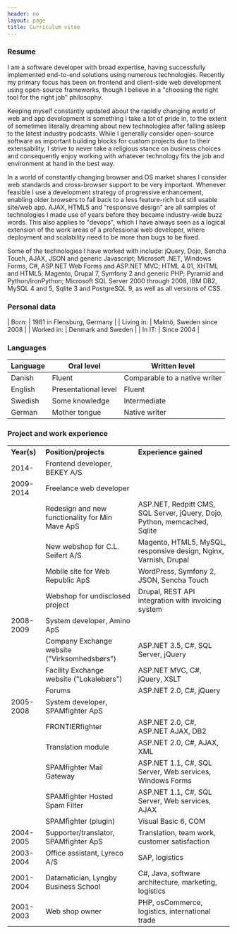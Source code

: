 ```yaml
---
header: no
layout: page
title: Curriculum vitae
---
```

### Resume

I am a software developer with broad expertise, having successfully implemented end-to-end solutions using numerous technologies. Recently my primary focus has been on frontend and client-side web development using open-source frameworks, though I believe in a "choosing the right tool for the right job" philosophy.

Keeping myself constantly updated about the rapidly changing world of web and app development is something I take a lot of pride in, to the extent of sometimes literally dreaming about new technologies after falling asleep to the latest industry podcasts. While I generally consider open-source software as important building blocks for custom projects due to their extensability, I strive to never take a religious stance on business choices and consequently enjoy working with whatever technology fits the job and environment at hand in the best way.

In a world of constantly changing browser and OS market shares I consider web standards and cross-browser support to be very important. Whenever feasible I use a development strategy of progressive enhancement, enabling older browsers to fall back to a less feature-rich but still usable site/web app. AJAX, HTML5 and "responsive design" are all samples of technologies I made use of years before they became industry-wide buzz words. This also applies to "devops", which I have always seen as a logical extension of the work areas of a professional web developer, where deployment and scalability need to be more than bugs to be fixed.

Some of the technologies I have worked with include: jQuery, Dojo, Sencha Touch, AJAX, JSON and generic Javascript; Microsoft .NET, Windows Forms, C#, ASP.NET Web Forms and ASP.NET MVC; HTML 4.01, XHTML and HTML5; Magento, Drupal 7, Symfony 2 and generic PHP; Pyramid and Python/IronPython; Microsoft SQL Server 2000 through 2008, IBM DB2, MySQL 4 and 5, Sqlite 3 and PostgreSQL 9, as well as all versions of CSS.

### Personal data

| Born: | 1981 in Flensburg, Germany |
| Living in: | Malmö, Sweden since 2008 |
| Worked in: | Denmark and Sweden |
| In IT: | Since 2004 |

### Languages

| Language | Oral level | Written level |
| --- | --- | --- |
| Danish | Fluent | Comparable to a native writer |
| English | Presentational level | Fluent |
| Swedish | Some knowledge | Intermediate |
| German | Mother tongue | Native writer |

### Project and work experience

<table>
<thead>
<tr>
<th style="text-align: left;">Year(s)</th>
<th style="text-align: left;">Position/projects</th>
<th style="text-align: left;">Experience gained</th>
</tr>
</thead>
<tbody style="border-top: 0;">
<tr>
<td>2014-</td>
<td>Frontend developer, BEKEY A/S</td>
<td></td>
</tr>
<tr>
<td>2009-2014</td>
<td>Freelance web developer</td>
<td></td>
</tr>
<tr>
<td></td>
<td>Redesign and new functionality for Min Mave ApS</td>
<td>ASP.NET, Redpitt CMS, SQL Server, jQuery, Dojo, Python, memcached, Sqlite</td>
</tr>
<tr>
<td></td>
<td>New webshop for C.L. Seifert A/S</td>
<td>Magento, HTML5, MySQL, responsive design, Nginx, Varnish, Drupal</td>
</tr>
<tr>
<td></td>
<td>Mobile site for Web Republic ApS</td>
<td>WordPress, Symfony 2, JSON, Sencha Touch</td>
</tr>
<tr>
<td></td>
<td>Webshop for undisclosed project</td>
<td>Drupal, REST API integration with invoicing system</td>
</tr>
<tr>
<td>2008-2009</td>
<td>System developer, Amino ApS</td>
<td></td>
</tr>
<tr>
<td></td>
<td>Company Exchange website ("Virksomhedsbørs")</td>
<td>ASP.NET 3.5, C#, SQL Server, jQuery</td>
</tr>
<tr>
<td></td>
<td>Facility Exchange website ("Lokalebørs")</td>
<td>ASP.NET MVC, C#, jQuery, XSLT</td>
</tr>
<tr>
<td></td>
<td>Forums</td>
<td>ASP.NET 2.0, C#, jQuery</td>
</tr>
<tr>
<td>2005-2008</td>
<td>System developer, SPAMfighter ApS</td>
<td></td>
</tr>
<tr>
<td></td>
<td>FRONTIERfighter</td>
<td>ASP.NET 2.0, C#, ASP.NET AJAX, DB2</td>
</tr>
<tr>
<td></td>
<td>Translation module</td>
<td>ASP.NET 2.0, C#, AJAX, XML</td>
</tr>
<tr>
<td></td>
<td>SPAMfighter Mail Gateway</td>
<td>ASP.NET 1.1, C#, SQL Server, Web services, Windows Forms</td>
</tr>
<tr>
<td></td>
<td>SPAMfighter Hosted Spam Filter</td>
<td>ASP.NET 1.1, C#, SQL Server, Web services, AJAX</td>
</tr>
<tr>
<td></td>
<td>SPAMfighter (plugin)</td>
<td>Visual Basic 6, COM</td>
</tr>
<tr>
<td>2004-2005</td>
<td>Supporter/translator, SPAMfighter ApS</td>
<td>Translation, team work, customer satisfaction</td>
</tr>
<tr>
<td>2003-2004</td>
<td>Office assistant, Lyreco A/S</td>
<td>SAP, logistics</td>
</tr>
<tr>
<td>2001-2004</td>
<td>Datamatician, Lyngby Business School</td>
<td>C#, Java, software architecture, marketing, logistics</td>
</tr>
<tr>
<td>2001-2003</td>
<td>Web shop owner</td>
<td>PHP, osCommerce, logistics, international trade</td>
</tr>
</tbody>
</table>